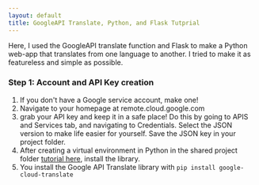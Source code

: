 ```yaml
---
layout: default
title: GoogleAPI Translate, Python, and Flask Tutprial
---
```


Here, I used the GoogleAPI translate function and Flask to make a Python web-app that translates from one language to another. I tried to make it as featureless and simple as possible. 

### Step 1: Account and API Key creation

1. If you don't have a Google service account, make one!
2. Navigate to your homepage at remote.cloud.google.com
3. grab your API key and keep it in a safe place! Do this by going to APIS and Services tab, and navigating to Credentials. Select the JSON version to make life easier for yourself. Save the JSON key in your project folder. 
4. After creating a virtual environment in Python in the shared project folder [tutorial here](flask_start.md), install the library. 
5. You install the Google API Translate library with ``pip install google-cloud-translate``